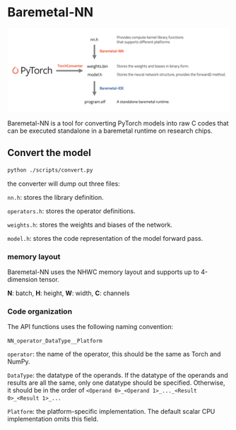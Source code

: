# Baremetal-NN

![](docs/overview.png)

Baremetal-NN is a tool for converting PyTorch models into raw C codes that can be executed standalone in a baremetal runtime on research chips. 

## Convert the model

```bash
python ./scripts/convert.py
```

the converter will dump out three files:

`nn.h`: stores the library definition.

`operators.h`: stores the operator definitions.

`weights.h`: stores the weights and biases of the network.

`model.h`: stores the code representation of the model forward pass.



### memory layout

Baremetal-NN uses the NHWC memory layout and supports up to 4-dimension tensor.

**N**: batch, **H**: height, **W**: width, **C**: channels

### Code organization

The API functions uses the following naming convention:

`NN_operator_DataType__Platform`

`operator`: the name of the operator, this should be the same as Torch and NumPy.

`DataType`: the datatype of the operands. If the datatype of the operands and results are all the same, only one datatype should be specified. Otherwise, it should be in the order of `<Operand 0>_<Operand 1>_..._<Result 0>_<Result 1>_...`

`Platform`: the platform-specific implementation. The default scalar CPU implementation omits this field.
